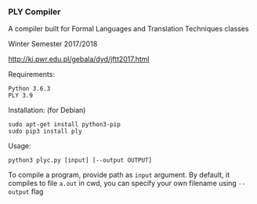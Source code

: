 ### PLY Compiler

A compiler built for Formal Languages and Translation Techniques classes

Winter Semester 2017/2018  

http://ki.pwr.edu.pl/gebala/dyd/jftt2017.html

Requirements:
```
Python 3.6.3
PLY 3.9
```
Installation: (for Debian)

```
sudo apt-get install python3-pip
sudo pip3 install ply
```
Usage:
```
python3 plyc.py [input] [--output OUTPUT]
```
To compile a program, provide path as `input` argument. By default, it compiles to file `a.out` in cwd, you can specify your own filename using `--output` flag
